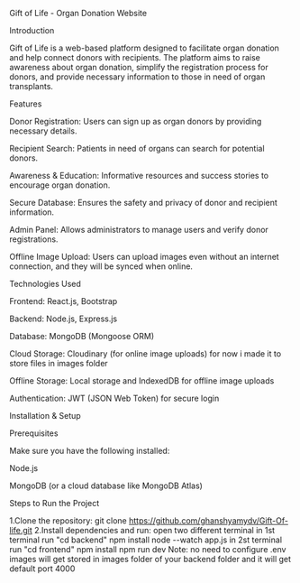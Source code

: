 Gift of Life - Organ Donation Website

Introduction

Gift of Life is a web-based platform designed to facilitate organ donation and help connect donors with recipients. The platform aims to raise awareness about organ donation, simplify the registration process for donors, and provide necessary information to those in need of organ transplants.

Features

Donor Registration: Users can sign up as organ donors by providing necessary details.

Recipient Search: Patients in need of organs can search for potential donors.

Awareness & Education: Informative resources and success stories to encourage organ donation.

Secure Database: Ensures the safety and privacy of donor and recipient information.

Admin Panel: Allows administrators to manage users and verify donor registrations.

Offline Image Upload: Users can upload images even without an internet connection, and they will be synced when online.

Technologies Used

Frontend: React.js, Bootstrap

Backend: Node.js, Express.js

Database: MongoDB (Mongoose ORM)

Cloud Storage: Cloudinary (for online image uploads) for now i made it to store files in images folder

Offline Storage: Local storage and IndexedDB for offline image uploads

Authentication: JWT (JSON Web Token) for secure login

Installation & Setup

Prerequisites

Make sure you have the following installed:

Node.js

MongoDB (or a cloud database like MongoDB Atlas)

Steps to Run the Project

1.Clone the repository:
  git clone https://github.com/ghanshyamydv/Gift-Of-life.git
2.Install dependencies and run:
  open two different terminal
  in 1st terminal run "cd backend"
  npm install
  node --watch app.js
  in 2st terminal run "cd frontend"
  npm install
  npm run dev
Note: no need to configure .env images will get stored in images folder of your backend folder and it will get default port 4000

